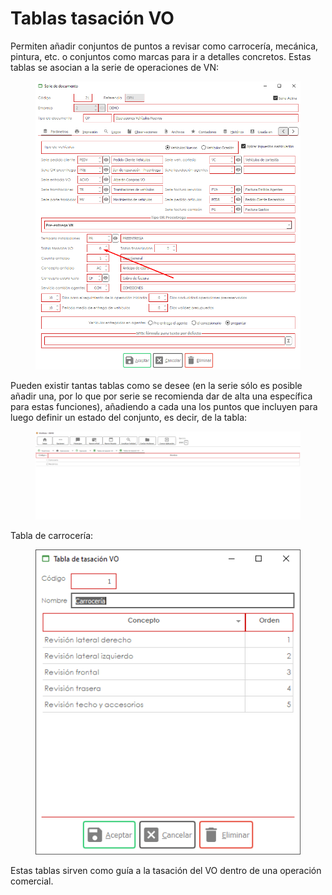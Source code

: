 # Tablas tasación VO

Permiten añadir conjuntos de puntos a revisar como carrocería, mecánica, pintura, etc. o conjuntos como marcas para ir a detalles concretos. Estas tablas se asocian a la serie de operaciones de VN:

<figure><img src="../../../.gitbook/assets/imagen (5) (10).png" alt=""><figcaption></figcaption></figure>

Pueden existir tantas tablas como se desee (en la serie sólo es posible añadir una, por lo que por serie se recomienda dar de alta una específica para estas funciones), añadiendo a cada una los puntos que incluyen para luego definir un estado del conjunto, es decir, de la tabla:

<figure><img src="../../../.gitbook/assets/imagen (2) (8).png" alt=""><figcaption></figcaption></figure>

Tabla de carrocería:

<figure><img src="../../../.gitbook/assets/imagen (8).png" alt=""><figcaption></figcaption></figure>

Estas tablas sirven como guía a la tasación del VO dentro de una operación comercial.
